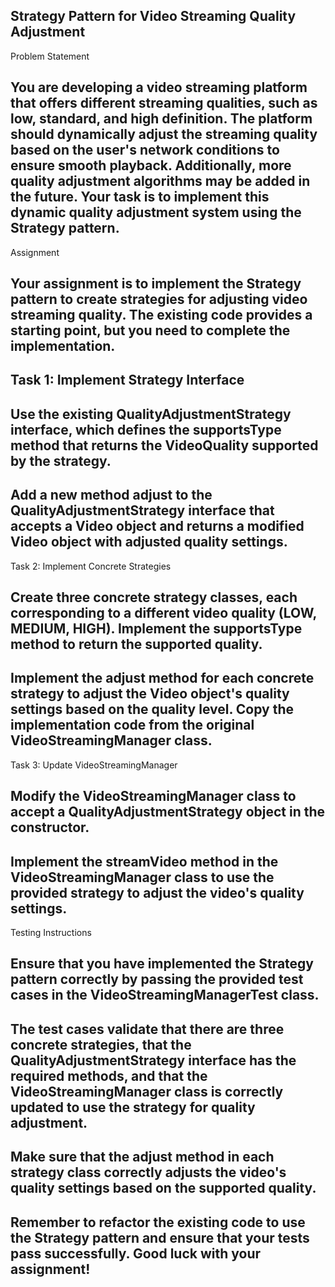 ## Strategy Pattern for Video Streaming Quality Adjustment
Problem Statement
## You are developing a video streaming platform that offers different streaming qualities, such as low, standard, and high definition. The platform should dynamically adjust the streaming quality based on the user's network conditions to ensure smooth playback. Additionally, more quality adjustment algorithms may be added in the future. Your task is to implement this dynamic quality adjustment system using the Strategy pattern.

Assignment
## Your assignment is to implement the Strategy pattern to create strategies for adjusting video streaming quality. The existing code provides a starting point, but you need to complete the implementation.

## Task 1: Implement Strategy Interface
## Use the existing QualityAdjustmentStrategy interface, which defines the supportsType method that returns the VideoQuality supported by the strategy.
## Add a new method adjust to the QualityAdjustmentStrategy interface that accepts a Video object and returns a modified Video object with adjusted quality settings.
Task 2: Implement Concrete Strategies
## Create three concrete strategy classes, each corresponding to a different video quality (LOW, MEDIUM, HIGH). Implement the supportsType method to return the supported quality.
## Implement the adjust method for each concrete strategy to adjust the Video object's quality settings based on the quality level. Copy the implementation code from the original VideoStreamingManager class.
Task 3: Update VideoStreamingManager
## Modify the VideoStreamingManager class to accept a QualityAdjustmentStrategy object in the constructor.
## Implement the streamVideo method in the VideoStreamingManager class to use the provided strategy to adjust the video's quality settings.
Testing Instructions
## Ensure that you have implemented the Strategy pattern correctly by passing the provided test cases in the VideoStreamingManagerTest class.
## The test cases validate that there are three concrete strategies, that the QualityAdjustmentStrategy interface has the required methods, and that the VideoStreamingManager class is correctly updated to use the strategy for quality adjustment.
## Make sure that the adjust method in each strategy class correctly adjusts the video's quality settings based on the supported quality.
## Remember to refactor the existing code to use the Strategy pattern and ensure that your tests pass successfully. Good luck with your assignment!
